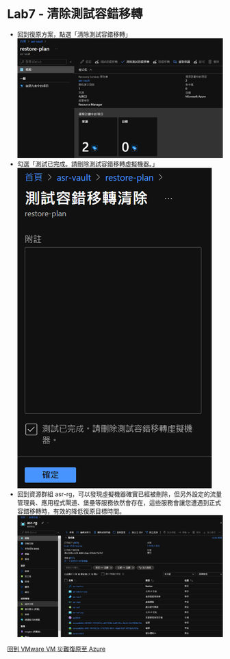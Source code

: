 # Lab7 - 清除測試容錯移轉

- 回到復原方案，點選「清除測試容錯移轉」<br>
  ![GITHUB](images/cleanuptestfailover-1.png "cleanuptestfailover-1")<br>
- 勾選「測試已完成。請刪除測試容錯移轉虛擬機器。」<br>
  ![GITHUB](images/cleanuptestfailover-2.png "cleanuptestfailover-2")<br>
- 回到資源群組 asr-rg，可以發現虛擬機器確實已經被刪除，但另外設定的流量管理員、應用程式閘道、堡壘等服務依然會存在，這些服務會讓您遭遇到正式容錯移轉時，有效的降低復原目標時間。<br>
  ![GITHUB](images/cleanuptestfailover-3.png "cleanuptestfailover-3")<br>

[回到 VMware VM 災難復原至 Azure](https://github.com/BrianHsing/Azure-Migrate/tree/master/vmware-asr#vmware-vm-%E7%81%BD%E9%9B%A3%E5%BE%A9%E5%8E%9F%E8%87%B3-azure)<br>